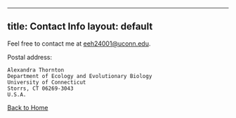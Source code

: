 
---
title: Contact Info
layout: default
---

Feel free to contact me at <eeh24001@uconn.edu>.

Postal address: 

    Alexandra Thornton
    Department of Ecology and Evolutionary Biology 
    University of Connecticut 
    Storrs, CT 06269-3043
    U.S.A.

[Back to Home](https://alexandra-thornton.github.io/)

